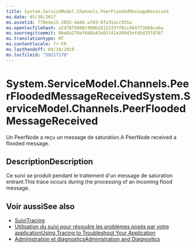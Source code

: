 ```yaml
---
title: System.ServiceModel.Channels.PeerFloodedMessageReceived
ms.date: 03/30/2017
ms.assetid: 778e4e15-2855-4a94-a703-8fa31acc935a
ms.openlocfilehash: a2470f0900c990b2812233ff0cc0647f3666caba
ms.sourcegitcommit: 0be8a279af6d8a43e03141e349d3efd5d35f8767
ms.translationtype: HT
ms.contentlocale: fr-FR
ms.lasthandoff: 04/18/2019
ms.locfileid: "59217170"
---
```

# <a name="systemservicemodelchannelspeerfloodedmessagereceived"></a><span data-ttu-id="babd9-102">System.ServiceModel.Channels.PeerFloodedMessageReceived</span><span class="sxs-lookup"><span data-stu-id="babd9-102">System.ServiceModel.Channels.PeerFloodedMessageReceived</span></span>
<span data-ttu-id="babd9-103">Un PeerNode a reçu un message de saturation.</span><span class="sxs-lookup"><span data-stu-id="babd9-103">A PeerNode received a flooded message.</span></span>  
  
## <a name="description"></a><span data-ttu-id="babd9-104">Description</span><span class="sxs-lookup"><span data-stu-id="babd9-104">Description</span></span>  
 <span data-ttu-id="babd9-105">Ce suivi se produit pendant le traitement d'un message de saturation entrant.</span><span class="sxs-lookup"><span data-stu-id="babd9-105">This trace occurs during the processing of an incoming flood message.</span></span>  
  
## <a name="see-also"></a><span data-ttu-id="babd9-106">Voir aussi</span><span class="sxs-lookup"><span data-stu-id="babd9-106">See also</span></span>

- [<span data-ttu-id="babd9-107">Suivi</span><span class="sxs-lookup"><span data-stu-id="babd9-107">Tracing</span></span>](../../../../../docs/framework/wcf/diagnostics/tracing/index.md)
- [<span data-ttu-id="babd9-108">Utilisation du suivi pour résoudre les problèmes posés par votre application</span><span class="sxs-lookup"><span data-stu-id="babd9-108">Using Tracing to Troubleshoot Your Application</span></span>](../../../../../docs/framework/wcf/diagnostics/tracing/using-tracing-to-troubleshoot-your-application.md)
- [<span data-ttu-id="babd9-109">Administration et diagnostics</span><span class="sxs-lookup"><span data-stu-id="babd9-109">Administration and Diagnostics</span></span>](../../../../../docs/framework/wcf/diagnostics/index.md)
